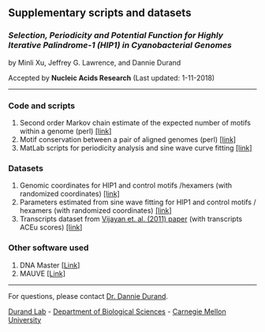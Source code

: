 ## Supplementary scripts and datasets

### *Selection, Periodicity and Potential Function for Highly Iterative Palindrome-1 (HIP1) in Cyanobacterial Genomes*

by Minli Xu, Jeffrey G. Lawrence, and Dannie Durand

Accepted by **Nucleic Acids Research**   (Last updated: 1-11-2018)

---

### Code and scripts
1. Second order Markov chain estimate of the expected number of motifs within a genome (perl) [[link]](https://github.com/minli-xu/HIP1/tree/master/expected_number)
2. Motif conservation between a pair of aligned genomes (perl) [[link]](https://github.com/minli-xu/HIP1/tree/master/compute_conservation)
3. MatLab scripts for periodicity analysis and sine wave curve fitting [[link]](https://github.com/minli-xu/HIP1/tree/master/periodicity)

### Datasets
1. Genomic coordinates for HIP1 and control motifs /hexamers  (with randomized coordinates) [[link]](https://github.com/minli-xu/HIP1/tree/master/HIP1_coordinates_and_random)
2. Parameters estimated from sine wave fitting for HIP1 and control motifs / hexamers (with randomized coordinates) [[link]](https://github.com/minli-xu/HIP1/tree/master/HIP1_periodicity_parameters)
3. Transcripts dataset from [Vijayan et. al. (2011) paper](https://genomebiology.biomedcentral.com/articles/10.1186/gb-2011-12-5-r47) (with transcripts ACEu scores) [[link]](https://github.com/minli-xu/HIP1/tree/master/oshea_dataset)

### Other software used
1. DNA Master [[Link]](http://cobamide2.bio.pitt.edu/computer.htm)
2. MAUVE [[Link]](http://darlinglab.org/mauve/mauve.html)

---

For questions, please contact [Dr. Dannie Durand](https://www.cmu.edu/bio/people/faculty/durand.html).

[Durand Lab](http://www.cs.cmu.edu/~durand/) - [Department of Biological Sciences](https://www.cmu.edu/bio/) - [Carnegie Mellon University](https://www.cmu.edu/)
